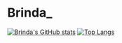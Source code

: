 # Brinda_
[![Brinda's GitHub stats](https://github-readme-stats.vercel.app/api?username=BrindaPuri)](https://github.com/anuraghazra/github-readme-stats)
[![Top Langs](https://github-readme-stats.vercel.app/api/top-langs/?username=BrindaPuri&layout=compact)](https://github.com/anuraghazra/github-readme-stats)
